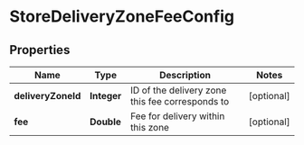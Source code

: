
# StoreDeliveryZoneFeeConfig

## Properties
Name | Type | Description | Notes
------------ | ------------- | ------------- | -------------
**deliveryZoneId** | **Integer** | ID of the delivery zone this fee corresponds to |  [optional]
**fee** | **Double** | Fee for delivery within this zone |  [optional]



